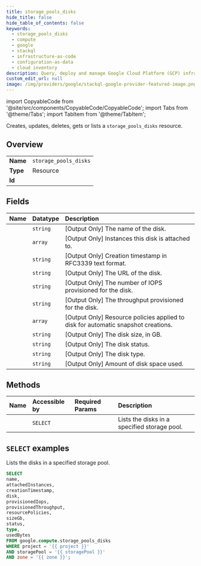 ```yaml
---
title: storage_pools_disks
hide_title: false
hide_table_of_contents: false
keywords:
  - storage_pools_disks
  - compute
  - google
  - stackql
  - infrastructure-as-code
  - configuration-as-data
  - cloud inventory
description: Query, deploy and manage Google Cloud Platform (GCP) infrastructure and resources using SQL
custom_edit_url: null
image: /img/providers/google/stackql-google-provider-featured-image.png
---
```


import CopyableCode from '@site/src/components/CopyableCode/CopyableCode';
import Tabs from '@theme/Tabs';
import TabItem from '@theme/TabItem';

Creates, updates, deletes, gets or lists a <code>storage_pools_disks</code> resource.

## Overview
<table><tbody>
<tr><td><b>Name</b></td><td><code>storage_pools_disks</code></td></tr>
<tr><td><b>Type</b></td><td>Resource</td></tr>
<tr><td><b>Id</b></td><td><CopyableCode code="google.compute.storage_pools_disks" /></td></tr>
</tbody></table>

## Fields
| Name | Datatype | Description |
|:-----|:---------|:------------|
| <CopyableCode code="name" /> | `string` | [Output Only] The name of the disk. |
| <CopyableCode code="attachedInstances" /> | `array` | [Output Only] Instances this disk is attached to. |
| <CopyableCode code="creationTimestamp" /> | `string` | [Output Only] Creation timestamp in RFC3339 text format. |
| <CopyableCode code="disk" /> | `string` | [Output Only] The URL of the disk. |
| <CopyableCode code="provisionedIops" /> | `string` | [Output Only] The number of IOPS provisioned for the disk. |
| <CopyableCode code="provisionedThroughput" /> | `string` | [Output Only] The throughput provisioned for the disk. |
| <CopyableCode code="resourcePolicies" /> | `array` | [Output Only] Resource policies applied to disk for automatic snapshot creations. |
| <CopyableCode code="sizeGb" /> | `string` | [Output Only] The disk size, in GB. |
| <CopyableCode code="status" /> | `string` | [Output Only] The disk status. |
| <CopyableCode code="type" /> | `string` | [Output Only] The disk type. |
| <CopyableCode code="usedBytes" /> | `string` | [Output Only] Amount of disk space used. |

## Methods
| Name | Accessible by | Required Params | Description |
|:-----|:--------------|:----------------|:------------|
| <CopyableCode code="list_disks" /> | `SELECT` | <CopyableCode code="project, storagePool, zone" /> | Lists the disks in a specified storage pool. |

## `SELECT` examples

Lists the disks in a specified storage pool.

```sql
SELECT
name,
attachedInstances,
creationTimestamp,
disk,
provisionedIops,
provisionedThroughput,
resourcePolicies,
sizeGb,
status,
type,
usedBytes
FROM google.compute.storage_pools_disks
WHERE project = '{{ project }}'
AND storagePool = '{{ storagePool }}'
AND zone = '{{ zone }}'; 
```
